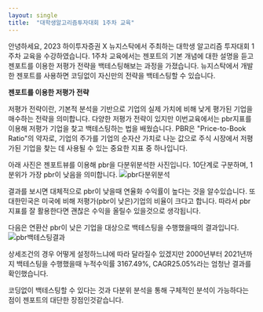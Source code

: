 ```yaml
---
layout: single
title:  "대학생알고리즘투자대회 1주차 교육"
---
```


안녕하세요, 2023 하이투자증권 X 뉴지스탁에서 주최하는 대학생 알고리즘 투자대회 1주차 교육을 수강하였습니다.
1주차 교육에서는 젠포트의 기본 개념에 대한 설명을 듣고 젠포트를 이용한 저평가 전략을 백테스팅해보는 과정을 가졌습니다.
뉴지스탁에서 개발한 젠포트를 사용하면 코딩없이 자신만의 전략을 백테스팅할 수 있습니다.

**젠포트를 이용한 저평가 전략**

저평가 전략이란, 기본적 분석을 기반으로 기업의 실제 가치에 비해 낮게 평가된 기업을 매수하는 전략을 의미합니다.
다양한 저평가 전략이 있지만 이번교육에서는 pbr지표를 이용해 저평가 기업을 찾고 백테스팅하는 법을 배웠습니다.
PBR은 "Price-to-Book Ratio"의 약자로, 기업의 주가를 기업의 순자산 가치로 나눈 값으로 주식 시장에서 저평가된 기업을 찾는 데 사용될 수 있는 중요한 지표 중 하나입니다.

아래 사진은 젠포트뷰를 이용해 pbr을 다분위분석한 사진입니다. 10단계로 구분하며, 1분위가 가장 pbr이 낮음을 의미합니다.
![pbr다분위분석](https://github.com/kimtaeheon123/frist-nona-project/assets/55528992/aaaf8310-4cc7-4543-bfa4-e80baa74eae5)

결과를 보시면 대체적으로 pbr이 낮을때 연율화 수익률이 높다는 것을 알수있습니다. 또 대한민국은 미국에 비해 저평가(pbr이 낮은)기업의 비율이 크다고 합니다. 따라서 pbr지표를 잘 활용한다면 괜찮은 수익을 올릴수 있을것으로 생각됩니다.

다음은 연환산 pbr이 낮은 기업을 대상으로 백테스팅을 수행했을때의 결과입니다.
![pbr백테스팅결과](https://github.com/kimtaeheon123/frist-nona-project/assets/55528992/ca63a47a-abe9-440e-b47c-a6cab73d924a)

상세조건의 경우 어떻게 설정하느냐에 따라 달라질수 있겠지만 2000년부터 2021년까지 백테스팅을 수행했을때 누적수익률 3167.49%, CAGR25.05%라는 엄청난 결과를 확인했습니다.

코딩없이 백테스팅할 수 있다는 것과 다분위 분석을 통해 구체적인 분석이 가능하다는 점이 젠포트의 대단한 장점인것같습니다. 

